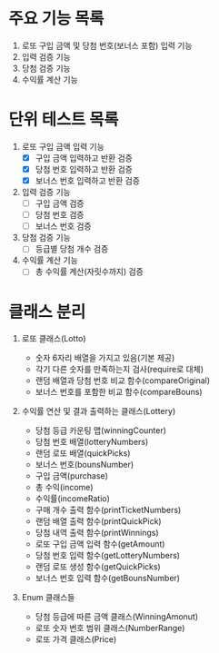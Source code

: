# 주요 기능 목록
1. 로또 구입 금액 및 당첨 번호(보너스 포함) 입력 기능
2. 입력 검증 기능
3. 당첨 검증 기능
4. 수익률 계산 기능

# 단위 테스트 목록
1. 로또 구입 금액 입력 기능
   - [x] 구입 금액 입력하고 반환 검증
   - [x] 당첨 번호 입력하고 반환 검증
   - [x] 보너스 번호 입력하고 반환 검증
2. 입력 검증 기능
   - [ ] 구입 금액 검증
   - [ ] 당첨 번호 검증
   - [ ] 보너스 번호 검증
3. 당첨 검증 기능
   - [ ] 등급별 당첨 개수 검증
4. 수익률 계산 기능
   - [ ] 총 수익률 계산(자릿수까지) 검증

# 클래스 분리
1. 로또 클래스(Lotto)
   - 숫자 6자리 배열을 가지고 있음(기본 제공)
   - 각기 다른 숫자를 만족하는지 검사(require로 대체)
   - 랜덤 배열과 당첨 번호 비교 함수(compareOriginal)
   - 보너스 번호를 포함한 비교 함수(compareBouns)

2. 수익률 연산 및 결과 출력하는 클래스(Lottery)
   - 당첨 등급 카운팅 맵(winningCounter)
   - 당첨 번호 배열(lotteryNumbers)
   - 랜덤 로또 배열(quickPicks)
   - 보너스 번호(bounsNumber)
   - 구입 금액(purchase)
   - 총 수익(income)
   - 수익률(incomeRatio)
   - 구매 개수 출력 함수(printTicketNumbers)
   - 랜덤 배열 출력 함수(printQuickPick)
   - 당첨 내역 출력 함수(printWinnings)
   - 로또 구입 금액 입력 함수(getAmount)
   - 당첨 번호 입력 함수(getLotteryNumbers)
   - 랜덤 로또 생성 함수(getQuickPicks)
   - 보너스 번호 입력 함수(getBounsNumber)

3. Enum 클래스들
   - 당첨 등급에 따른 금액 클래스(WinningAmonut)
   - 로또 숫자 번호 범위 클래스(NumberRange)
   - 로또 가격 클래스(Price)
